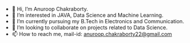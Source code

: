 - 👋 Hi, I’m Anuroop Chakraborty.
- 👀 I’m interested in JAVA, Data Science and Machine Learning.
- 🌱 I’m currently pursuing my B.Tech in Electronics and Communication.
- 💞️ I’m looking to collaborate on projects related to Data Science.
- 📫 How to reach me, mail-id: anuroop.chakraborty22@gmail.com

<!---
AnuroopChak/AnuroopChak is a ✨ special ✨ repository because its `README.md` (this file) appears on your GitHub profile.
You can click the Preview link to take a look at your changes.
--->
